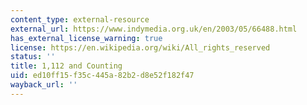 ```yaml
---
content_type: external-resource
external_url: https://www.indymedia.org.uk/en/2003/05/66488.html
has_external_license_warning: true
license: https://en.wikipedia.org/wiki/All_rights_reserved
status: ''
title: 1,112 and Counting
uid: ed10ff15-f35c-445a-82b2-d8e52f182f47
wayback_url: ''
---
```

